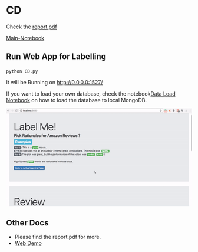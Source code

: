 # CD

Check the [report.pdf](report.pdf)

[Main-Notebook](notebook/IML-Project-Final.ipynb)

## Run Web App for Labelling
`python CD.py`

It will be Running on http://0.0.0.0:1527/  

If you want to load your own database, check the notebook[Data Load Notebook](data-load-mongodb.ipynb) on how to load the database to local MongoDB. 

<img src="webui-ver1.gif"/>




## Other Docs
- Please find the report.pdf for more.
- [Web Demo](demo.mov)
